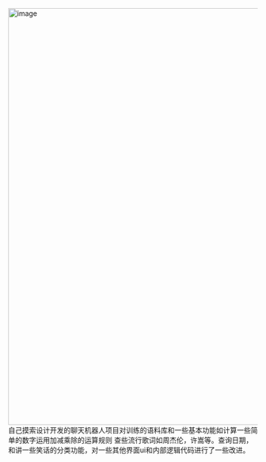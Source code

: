 <img width="1788" height="840" alt="image" src="https://github.com/user-attachments/assets/7a94cd2e-3d38-4c9c-a16c-26971168cf26" />
自己摸索设计开发的聊天机器人项目对训练的语料库和一些基本功能如计算一些简单的数字运用加减乘除的运算规则  查些流行歌词如周杰伦，许嵩等。查询日期，和讲一些笑话的分类功能，对一些其他界面ui和内部逻辑代码进行了一些改进。
